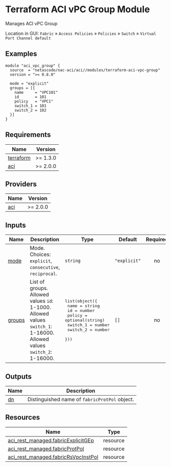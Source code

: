 <!-- BEGIN_TF_DOCS -->
# Terraform ACI vPC Group Module

Manages ACI vPC Group

Location in GUI:
`Fabric` » `Access Policies` » `Policies` » `Switch` » `Virtual Port Channel default`

## Examples

```hcl
module "aci_vpc_group" {
  source  = "netascode/nac-aci/aci//modules/terraform-aci-vpc-group"
  version = ">= 0.8.0"

  mode = "explicit"
  groups = [{
    name     = "VPC101"
    id       = 101
    policy   = "VPC1"
    switch_1 = 101
    switch_2 = 102
  }]
}
```

## Requirements

| Name | Version |
|------|---------|
| <a name="requirement_terraform"></a> [terraform](#requirement\_terraform) | >= 1.3.0 |
| <a name="requirement_aci"></a> [aci](#requirement\_aci) | >= 2.0.0 |

## Providers

| Name | Version |
|------|---------|
| <a name="provider_aci"></a> [aci](#provider\_aci) | >= 2.0.0 |

## Inputs

| Name | Description | Type | Default | Required |
|------|-------------|------|---------|:--------:|
| <a name="input_mode"></a> [mode](#input\_mode) | Mode. Choices: `explicit`, `consecutive`, `reciprocal`. | `string` | `"explicit"` | no |
| <a name="input_groups"></a> [groups](#input\_groups) | List of groups. Allowed values `id`: 1-1000. Allowed values `switch_1`: 1-16000. Allowed values `switch_2`: 1-16000. | <pre>list(object({<br>    name     = string<br>    id       = number<br>    policy   = optional(string)<br>    switch_1 = number<br>    switch_2 = number<br>  }))</pre> | `[]` | no |

## Outputs

| Name | Description |
|------|-------------|
| <a name="output_dn"></a> [dn](#output\_dn) | Distinguished name of `fabricProtPol` object. |

## Resources

| Name | Type |
|------|------|
| [aci_rest_managed.fabricExplicitGEp](https://registry.terraform.io/providers/CiscoDevNet/aci/latest/docs/resources/rest_managed) | resource |
| [aci_rest_managed.fabricProtPol](https://registry.terraform.io/providers/CiscoDevNet/aci/latest/docs/resources/rest_managed) | resource |
| [aci_rest_managed.fabricRsVpcInstPol](https://registry.terraform.io/providers/CiscoDevNet/aci/latest/docs/resources/rest_managed) | resource |
<!-- END_TF_DOCS -->